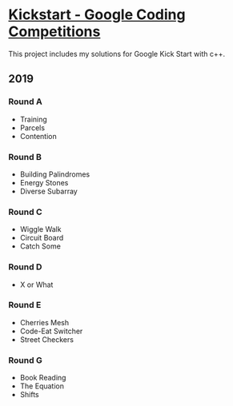 # [Kickstart - Google Coding Competitions](https://codingcompetitions.withgoogle.com/kickstart/archive/2019)
This project includes my solutions for Google Kick Start with c++.

## 2019

### Round A
- Training
- Parcels
- Contention

### Round B
- Building Palindromes
- Energy Stones
- Diverse Subarray

### Round C
- Wiggle Walk
- Circuit Board
- Catch Some

### Round D
- X or What

### Round E
- Cherries Mesh
- Code-Eat Switcher
- Street Checkers

### Round G
- Book Reading
- The Equation
- Shifts
